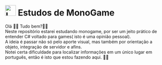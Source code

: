 <h1><img height="35em" src="https://avatars.githubusercontent.com/u/4772066?s=200&v=4" alt="Logo monogame"> Estudos de MonoGame</h1>
 Olá 👋🏽 Tudo bem?🫶🏽​</br>
Neste repositório estarei estudando monogame, por ser um jeito prático de entender C# voltado para games( isto é uma opinião pessoal).</br>
A ideia é passar não só pelo aporte visual, mas também por orientação a objeto, integração de servidor e afins.</br>
Notei certa dificuldade para localizar informações em um único lugar em português, então é isto que estou fazendo aqui. 💅🏽​
 
